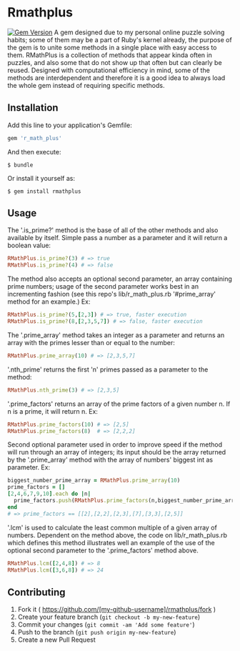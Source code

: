 # Rmathplus
[![Gem Version](https://badge.fury.io/rb/r_math_plus.svg)](http://badge.fury.io/rb/r_math_plus)
A gem designed due to my personal online puzzle solving habits; some of them may be a part
of Ruby's kernel already, the purpose of the gem is to unite some methods in a single place with easy
access to them. RMathPlus is a collection of methods that appear kinda often in puzzles, and also some
that do not show up that often but can clearly be reused. Designed with computational efficiency in mind,
some of the methods are interdependent and therefore it is a good idea to always load the whole gem instead
of requiring specific methods.

## Installation

Add this line to your application's Gemfile:

```ruby
gem 'r_math_plus'
```

And then execute:

    $ bundle

Or install it yourself as:

    $ gem install rmathplus

## Usage
The '.is_prime?' method is the base of all of the other methods and also available by itself.
Simple pass a number as a parameter and it will return a boolean value:
```ruby
RMathPlus.is_prime?(3) # => true
RMathPlus.is_prime?(4) # => false
```
The method also accepts an optional second parameter, an array containing prime numbers;
usage of the second parameter works best in an incrementing fashion (see this repo's lib/r_math_plus.rb '#prime_array' method for an example.)
Ex:
```ruby
RMathPlus.is_prime?(5,[2,3]) # => true, faster execution
RMathPlus.is_prime?(8,[2,3,5,7]) # => false, faster execution
```

The '.prime_array' method takes an integer as a parameter and returns an array with the primes lesser than or equal to the number:
```ruby
RMathPlus.prime_array(10) # => [2,3,5,7]
```

'.nth_prime' returns the first 'n' primes passed as a parameter to the method:
```ruby
RMathPlus.nth_prime(3) # => [2,3,5]
```

'.prime_factors' returns an array of the prime factors of a given number n. If n is a prime, it will return n.
Ex:
```ruby
RMathPlus.prime_factors(10) # => [2,5]
RMathPlus.prime_factors(8)  # => [2,2,2]
```

Second optional parameter used in order to improve speed if the method will run through an array of
integers; its input should be the array returned by the '.prime_array' method with the array of numbers' biggest int as parameter.
Ex:
```ruby
biggest_number_prime_array = RMathPlus.prime_array(10)
prime_factors = []
[2,4,6,7,9,10].each do |n|
  prime_factors.push(RMathPlus.prime_factors(n,biggest_number_prime_array)) # will execute faster iterating through a single array, otherwise it would make a prime array for each of the numbers
end
# => prime_factors == [[2],[2,2],[2,3],[7],[3,3],[2,5]]
```

'.lcm' is used to calculate the least common multiple of a given array of numbers. Dependent on the method above, the code on lib/r_math_plus.rb which defines
this method illustrates well an example of the use of the optional second parameter to the '.prime_factors' method above.
```ruby
RMathPlus.lcm([2,4,8]) # => 8
RMathPlus.lcm([3,6,8]) # => 24
```
## Contributing

1. Fork it ( https://github.com/[my-github-username]/rmathplus/fork )
2. Create your feature branch (`git checkout -b my-new-feature`)
3. Commit your changes (`git commit -am 'Add some feature'`)
4. Push to the branch (`git push origin my-new-feature`)
5. Create a new Pull Request
